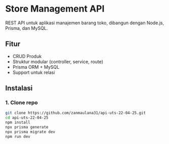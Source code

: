 # Store Management API

REST API untuk aplikasi manajemen barang toko, dibangun dengan Node.js, Prisma, dan MySQL.

## Fitur

- CRUD Produk
- Struktur modular (controller, service, route)
- Prisma ORM + MySQL
- Support untuk relasi

## Instalasi

### 1. Clone repo
```bash
git clone https://github.com/zanmaulana31/api-uts-22-04-25.git
cd api-uts-22-04-25
npm install
npx prisma generate
npx prisma migrate dev
npm run dev
```
